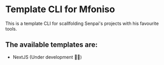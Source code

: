 # Template CLI for Mfoniso

This is a template CLI for scallfolding Senpai's projects with his favourite tools.

## The available templates are:

- NextJS (Under development 👷🚧)
